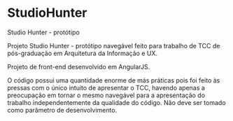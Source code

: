 # StudioHunter
Studio Hunter - protótipo

Projeto Studio Hunter - protótipo navegável feito para trabalho de TCC de pós-graduação em Arquitetura da Informação e UX.

Projeto de front-end desenvolvido em AngularJS.

O código possui uma quantidade enorme de más práticas pois foi feito às pressas com o único intuito de apresentar o TCC, havendo apenas a preocupação em tornar o mesmo navegável para a apresentação do trabalho independentemente da qualidade do código. Não deve ser tomado como parâmetro de desenvolvimento.
